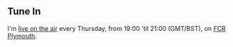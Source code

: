 ## Tune In

I'm [live on the air](https://embed.radio.co/player/2f82b51.html) every Thursday, from 19:00 'til 21:00 (GMT/BST), on [FCR Plymouth](https://www.fcradio.co.uk/).

